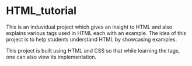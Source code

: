 # HTML_tutorial

This is an induvidual project which gives an insight to HTML and also explains various tags used in HTML each with an example. The idea of this project is to help students understand HTML by showcasing examples.

This project is built using HTML and CSS so that while learning the tags, one can also view its implementation.


